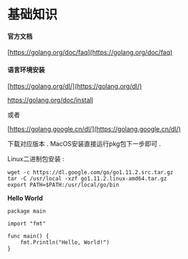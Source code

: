 # 基础知识

#### 官方文档

[https://golang.org/doc/faq](https://golang.org/doc/faq)

#### 语言环境安装

[https://golang.org/dl/](https://golang.org/dl/)

https://golang.org/doc/install

或者

[https://golang.google.cn/dl/](https://golang.google.cn/dl/)

下载对应版本 . MacOS安装直接运行pkg包下一步即可 .

Linux二进制包安装 :

```
wget -c https://dl.google.com/go/go1.11.2.src.tar.gz
tar -C /usr/local -xzf go1.11.2.linux-amd64.tar.gz
export PATH=$PATH:/usr/local/go/bin
```

**Hello World**

```
package main

import "fmt"

func main() {
    fmt.Println("Hello, World!")
}
```



